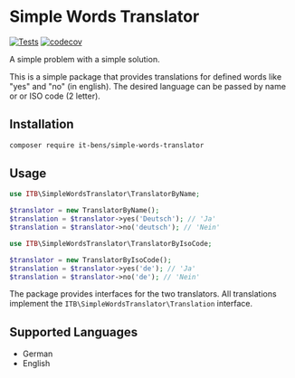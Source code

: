 # Simple Words Translator

[![Tests](https://github.com/it-bens/simple-words-translator/actions/workflows/ci.yml/badge.svg?branch=main)](https://github.com/it-bens/simple-words-translator/actions/workflows/ci.yml)
[![codecov](https://codecov.io/gh/it-bens/simple-words-translator/graph/badge.svg?token=5GAY79HI5U)](https://codecov.io/gh/it-bens/simple-words-translator)

A simple problem with a simple solution. 

This is a simple package that provides translations for defined words like "yes" and "no" (in english). The desired language can be passed by name or or ISO code (2 letter).

## Installation

```bash
composer require it-bens/simple-words-translator
```

## Usage

```php
use ITB\SimpleWordsTranslator\TranslatorByName;

$translator = new TranslatorByName();
$translation = $translator->yes('Deutsch'); // 'Ja'
$translation = $translator->no('deutsch'); // 'Nein'
```

```php
use ITB\SimpleWordsTranslator\TranslatorByIsoCode;

$translator = new TranslatorByIsoCode();
$translation = $translator->yes('de'); // 'Ja'
$translation = $translator->no('de'); // 'Nein'
```

The package provides interfaces for the two translators. All translations implement the `ITB\SimpleWordsTranslator\Translation` interface.

## Supported Languages

* German
* English